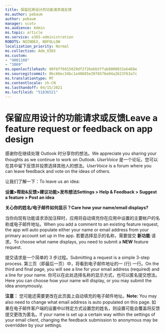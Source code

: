 ```yaml
---
title: 保留应用设计的功能请求或反馈
ms.author: pebaum
author: pebaum
manager: scotv
ms.audience: Admin
ms.topic: article
ms.service: o365-administration
ROBOTS: NOINDEX, NOFOLLOW
localization_priority: Normal
ms.collection: Adm_O365
ms.custom:
- "9001108"
- "3069"
ms.openlocfilehash: 90f6ff6915029df2f26ebb5ffab8000932eb468e
ms.sourcegitcommit: 8bc60ec34bc1e40685e3976576e04a2623f63a7c
ms.translationtype: MT
ms.contentlocale: zh-CN
ms.lasthandoff: 04/15/2021
ms.locfileid: "51836521"
---
```

# <a name="leave-a-feature-request-or-feedback-on-app-design"></a><span data-ttu-id="98024-102">保留应用设计的功能请求或反馈</span><span class="sxs-lookup"><span data-stu-id="98024-102">Leave a feature request or feedback on app design</span></span>

<span data-ttu-id="98024-103">感谢你在继续处理 Outlook 时分享你的想法。</span><span class="sxs-lookup"><span data-stu-id="98024-103">We appreciate you sharing your thoughts as we continue to work on Outlook.</span></span> <span data-ttu-id="98024-104">*UserVoice* 是一个论坛，您可以在其中留下反馈并投票选择其他人的想法。</span><span class="sxs-lookup"><span data-stu-id="98024-104">*UserVoice* is a forum where you can leave feedback and vote on the ideas of others.</span></span>  

<span data-ttu-id="98024-105">让我们了解一下：</span><span class="sxs-lookup"><span data-stu-id="98024-105">To leave us an idea:</span></span> 

<span data-ttu-id="98024-106">**设置>帮助&反馈>建议功能>发布想法**</span><span class="sxs-lookup"><span data-stu-id="98024-106">**Settings > Help & Feedback > Suggest a feature > Post an idea**</span></span> 

<span data-ttu-id="98024-107">**关心你的姓名/电子邮件如何显示？**</span><span class="sxs-lookup"><span data-stu-id="98024-107">**Care how your name/email displays?**</span></span>

<span data-ttu-id="98024-108">当你向现有功能请求添加注释时，应用将自动填充你在应用中设置的主要帐户的名称或电子邮件地址。</span><span class="sxs-lookup"><span data-stu-id="98024-108">When you add a comment to an existing feature request, the app will auto populate either your name or email address from your primary account set up in the app.</span></span> <span data-ttu-id="98024-109">若要选择显示的名称，需要提交 **新功能** 请求。</span><span class="sxs-lookup"><span data-stu-id="98024-109">To choose what name displays, you need to submit a **NEW** feature request.</span></span> 

<span data-ttu-id="98024-110">提交请求是一个简单的 3 步过程。</span><span class="sxs-lookup"><span data-stu-id="98024-110">Submitting a request is a simple 3-step process.</span></span> <span data-ttu-id="98024-111">第三页（即最后一页）中，将看到电子邮件地址的一 (行) 一行。</span><span class="sxs-lookup"><span data-stu-id="98024-111">On the third and final page, you will see a line for your email address (required) and a line for your name.</span></span> <span data-ttu-id="98024-112">你可以在此处选择名称的显示方式，也可以匿名提交想法。</span><span class="sxs-lookup"><span data-stu-id="98024-112">Here you can choose how your name will display, or you may submit the idea anonymously.</span></span> 

<span data-ttu-id="98024-113">**注意：** 您可能还需要更改在此页面上自动填充的电子邮件地址。</span><span class="sxs-lookup"><span data-stu-id="98024-113">**Note:** You may also need to change what email address is auto populated on this page.</span></span> <span data-ttu-id="98024-114">如果在电子邮件客户端的设置中以特定方式设置您的姓名，则设置可能会覆盖将反馈提交更改为匿名。</span><span class="sxs-lookup"><span data-stu-id="98024-114">If your name is set up a certain way within the settings of your email client, changing the feedback submission to anonymous may be overridden by your settings.</span></span> 
